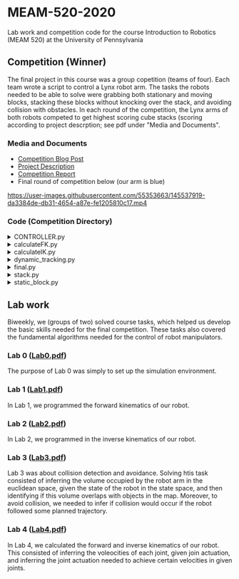 # MEAM-520-2020
Lab work and competition code for the course Introduction to Robotics (MEAM 520) at the University of Pennsylvania
## Competition (Winner)
The final project in this course was a group copetition (teams of four). Each team wrote a script to control a Lynx robot arm. The tasks the robots needed to be able to solve were grabbing both stationary and moving blocks, stacking these blocks without knocking over the stack, and avoiding collision with obstacles. In each round of the competition, the Lynx arms of both robots competed to get highest scoring cube stacks (scoring according to project descrption; see pdf under "Media and Documents".

### Media and Documents
- [Competition Blog Post](https://blog.seas.upenn.edu/virtual-robots-taking-risks-in-an-online-classroom/)
- [Project Description](https://github.com/Zador-Pataki/MEAM-520-2020/files/7690964/FinalProject.pdf)
- [Competition Report](https://github.com/Zador-Pataki/MEAM-520-2020/files/7690976/MEAM520_Final_Report.pdf)
- Final round of competition below (our arm is blue)

https://user-images.githubusercontent.com/55353663/145537919-da3384de-db31-4654-a87e-fe1205810c17.mp4

### Code (Competition Directory)
<details><summary>CONTROLLER.py</summary>is responsible for the general control of the robot throughout the entire process. It calls functions from other files appropriately. </details>
<details><summary>calculateFK.py</summary> is responsible for calculating the forward kinematics of our robot. This is how we infor the position of the robot in the euclidean space from the position of the robot in the state space.</details>
<details><summary>calculateIK.py</summary> is responsible for calculating the inverse kinematics of our robot. This is how we determine the required states of our robot in order to reach a given position and pose of the robot end-effector in the euclidean space.</details>
<details><summary>dynamic_tracking.py</summary> is responsible for handling the dynamic blocks (dynamic blocks are blocks on a turning table). The arm must be able ot follow a moving block without delay, given system delay, grab blocks while moving, determine which moving block to target given robot state -- not all positions on rotating table can be reached, i.e. blocks enter and exit feasible zones temporaly, and reset approach effectively: during gripping of moving blocks a lot can go on; robot must be able to identify when an error has been made, and must reevaluate its approach.</details>
<details><summary>final.py</summary> is a file needed for the competition</details>
<details><summary>stack.py</summary> is responsible for stacking a block given that the robot is already holding a block. It was critical that this is done precicely (otherwise we may knock over the existing stack) but also rapidly (a lot of time can be lost if we make the stacking precise by slowing down the process).</details>
<details><summary>static_block.py</summary> is responsible for grabbing the blocks on the static platforms. We observed that after grabbing the existing blocks on the rotating platform, we have extra time for pikcing up blocks from the static platforms, and so we could focus on grabbing the blocks on the static table in such a way that we can stack the blocks with the white face facing up (more points).</details>

## Lab work
Biweekly, we (groups of two) solved course tasks, which helped us develop the basic skills needed for the final competition. These tasks also covered the fundamental algorithms needed for the control of robot manipulators. 

### Lab 0 ([Lab0.pdf](https://github.com/Zador-Pataki/MEAM-520-2020/files/7691339/Lab0.pdf))
The purpose of Lab 0 was simply to set up the simulation environment.

### Lab 1 ([Lab1.pdf](https://github.com/Zador-Pataki/MEAM-520-2020/files/7691349/Lab1.pdf))
In Lab 1, we programmed the forward kinematics of our robot.

### Lab 2 ([Lab2.pdf](https://github.com/Zador-Pataki/MEAM-520-2020/files/7691353/Lab2.pdf))
In Lab 2, we programmed in the inverse kinematics of our robot.

### Lab 3 ([Lab3.pdf](https://github.com/Zador-Pataki/MEAM-520-2020/files/7691361/Lab3.pdf))
Lab 3 was about collision detection and avoidance. Solving htis task consisted of inferring the volume occupied by the robot arm in the euclidean space, given the state of the robot in the state space, and then identifying if this volume overlaps with objects in the map. Moreover, to avoid collision, we needed to infer if collision would occur if the robot followed some planned trajectory.

### Lab 4 ([Lab4.pdf](https://github.com/Zador-Pataki/MEAM-520-2020/files/7691398/Lab4.pdf))
In Lab 4, we calculated the forward and inverse kinematics of our robot. This consisted of inferring the voleocities of each joint, given join actuation, and inferring the joint actuation needed to achieve certain velocities in given joints.


